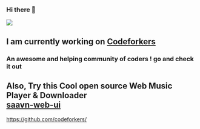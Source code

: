 ### Hi there 👋
![](https://komarev.com/ghpvc/?username=annie-n3)

## I am currently working on [Codeforkers](https://github.com/codeforkers/)
### An awesome and helping community of coders ! go and check it out 

## Also, Try this Cool open source Web Music Player & Downloader <br> [saavn-web-ui](https://github.com/wiz64/saavn-web-ui)



https://github.com/codeforkers/
